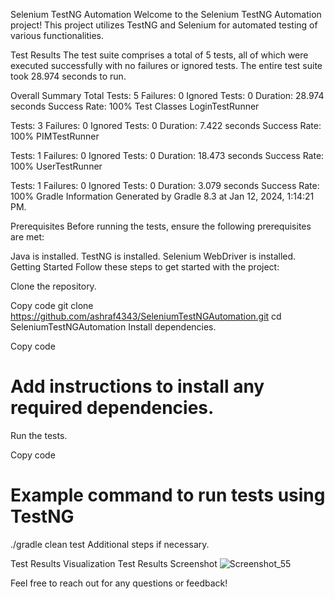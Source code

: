 Selenium TestNG Automation
Welcome to the Selenium TestNG Automation project! This project utilizes TestNG and Selenium for automated testing of various functionalities.

Test Results
The test suite comprises a total of 5 tests, all of which were executed successfully with no failures or ignored tests. The entire test suite took 28.974 seconds to run.

Overall Summary
Total Tests: 5
Failures: 0
Ignored Tests: 0
Duration: 28.974 seconds
Success Rate: 100%
Test Classes
LoginTestRunner

Tests: 3
Failures: 0
Ignored Tests: 0
Duration: 7.422 seconds
Success Rate: 100%
PIMTestRunner

Tests: 1
Failures: 0
Ignored Tests: 0
Duration: 18.473 seconds
Success Rate: 100%
UserTestRunner

Tests: 1
Failures: 0
Ignored Tests: 0
Duration: 3.079 seconds
Success Rate: 100%
Gradle Information
Generated by Gradle 8.3 at Jan 12, 2024, 1:14:21 PM.

Prerequisites
Before running the tests, ensure the following prerequisites are met:

Java is installed.
TestNG is installed.
Selenium WebDriver is installed.
Getting Started
Follow these steps to get started with the project:

Clone the repository.


Copy code
git clone https://github.com/ashraf4343/SeleniumTestNGAutomation.git
cd SeleniumTestNGAutomation
Install dependencies.


Copy code
# Add instructions to install any required dependencies.
Run the tests.


Copy code
# Example command to run tests using TestNG
./gradle clean test
Additional steps if necessary.

Test Results Visualization
Test Results Screenshot
![Screenshot_55](https://github.com/ashraf4343/SeleniumTestNGAutomation/assets/24635317/5bda6e67-0eed-4261-9721-e60aea01b67c)


Feel free to reach out for any questions or feedback!
